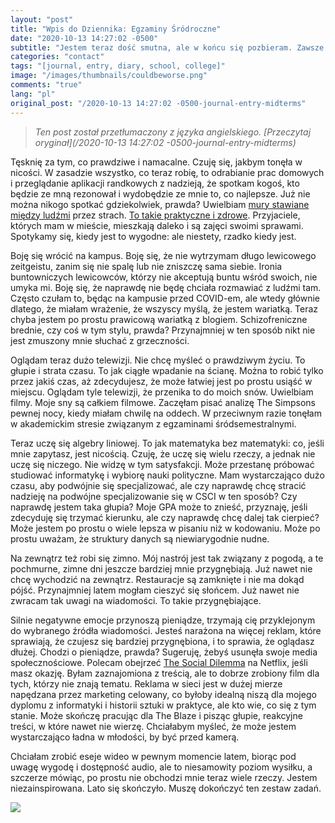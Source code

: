```yaml
---
layout: "post"
title: "Wpis do Dziennika: Egzaminy Śródroczne"
date: "2020-10-13 14:27:02 -0500"
subtitle: "Jestem teraz dość smutna, ale w końcu się pozbieram. Zawsze to robię... Nie mamy przecież innego wyboru, prawda?"
categories: "contact"
tags: "[journal, entry, diary, school, college]"
image: "/images/thumbnails/couldbeworse.png"
comments: "true"
lang: "pl"
original_post: "/2020-10-13 14:27:02 -0500-journal-entry-midterms"
---
```


> *Ten post został przetłumaczony z języka angielskiego. [Przeczytaj oryginał](/2020-10-13 14:27:02 -0500-journal-entry-midterms)*

<!-- more -->Tęsknię za tym, co prawdziwe i namacalne. Czuję się, jakbym tonęła w nicości. W zasadzie wszystko, co teraz robię, to odrabianie prac domowych i przeglądanie aplikacji randkowych z nadzieją, że spotkam kogoś, kto będzie ze mną rezonował i wydobędzie ze mnie to, co najlepsze. Już nie można nikogo spotkać gdziekolwiek, prawda? Uwielbiam <a href="https://knowyourmeme.com/memes/gamer-joker-gamers-rise-up-we-live-in-a-society" target="_blank">mury stawiane między ludźmi</a> przez strach. <a href="https://youtu.be/nvesu6oK4rU" target="_blank">To takie praktyczne i zdrowe</a>. Przyjaciele, których mam w mieście, mieszkają daleko i są zajęci swoimi sprawami. Spotykamy się, kiedy jest to wygodne: ale niestety, rzadko kiedy jest.

Boję się wrócić na kampus. Boję się, że nie wytrzymam długo lewicowego zeitgeistu, zanim się nie spalę lub nie zniszczę sama siebie. Ironia buntowniczych lewicowców, którzy nie akceptują buntu wśród swoich, nie umyka mi. Boję się, że naprawdę nie będę chciała rozmawiać z ludźmi tam. Często czułam to, będąc na kampusie przed COVID-em, ale wtedy głównie dlatego, że miałam wrażenie, że wszyscy myślą, że jestem wariatką. Teraz chyba jestem po prostu prawicową wariatką z blogiem. Schizofreniczne brednie, czy coś w tym stylu, prawda? Przynajmniej w ten sposób nikt nie jest zmuszony mnie słuchać z grzeczności.

Oglądam teraz dużo telewizji. Nie chcę myśleć o prawdziwym życiu. To głupie i strata czasu. To jak ciągłe wpadanie na ścianę. Można to robić tylko przez jakiś czas, aż zdecydujesz, że może łatwiej jest po prostu usiąść w miejscu. Oglądam tyle telewizji, że przenika to do moich snów. Uwielbiam filmy. Moje sny są całkiem filmowe. Zaczęłam pisać analizę The Simpsons pewnej nocy, kiedy miałam chwilę na oddech. W przeciwnym razie tonęłam w akademickim stresie związanym z egzaminami śródsemestralnymi.

Teraz uczę się algebry liniowej. To jak matematyka bez matematyki: co, jeśli mnie zapytasz, jest nicością. Czuję, że uczę się wielu rzeczy, a jednak nie uczę się niczego. Nie widzę w tym satysfakcji. Może przestanę próbować studiować informatykę i wybiorę nauki polityczne. Mam wystarczająco dużo czasu, aby podwójnie się specjalizować, ale czy naprawdę chcę stracić nadzieję na podwójne specjalizowanie się w CSCI w ten sposób? Czy naprawdę jestem taka głupia? Moje GPA może to znieść, przyznaję, jeśli zdecyduję się trzymać kierunku, ale czy naprawdę chcę dalej tak cierpieć? Może jestem po prostu o wiele lepsza w pisaniu niż w kodowaniu. Może po prostu uważam, że struktury danych są niewiarygodnie nudne.

Na zewnątrz też robi się zimno. Mój nastrój jest tak związany z pogodą, a te pochmurne, zimne dni jeszcze bardziej mnie przygnębiają. Już nawet nie chcę wychodzić na zewnątrz. Restauracje są zamknięte i nie ma dokąd pójść. Przynajmniej latem mogłam cieszyć się słońcem. Już nawet nie zwracam tak uwagi na wiadomości. To takie przygnębiające.

Silnie negatywne emocje przynoszą pieniądze, trzymają cię przyklejonym do wybranego źródła wiadomości. Jesteś narażona na więcej reklam, które sprawiają, że czujesz się bardziej przygnębiona, i to sprawia, że oglądasz dłużej. Chodzi o pieniądze, prawda? Sugeruję, żebyś usunęła swoje media społecznościowe. Polecam obejrzeć <a href="https://www.netflix.com/title/81254224" target="_blank">The Social Dilemma</a> na Netflix, jeśli masz okazję. Byłam zaznajomiona z treścią, ale to dobrze zrobiony film dla tych, którzy nie znają tematu. Reklama w sieci jest w dużej mierze napędzana przez marketing celowany, co byłoby idealną niszą dla mojego dyplomu z informatyki i historii sztuki w praktyce, ale kto wie, co się z tym stanie. Może skończę pracując dla The Blaze i pisząc głupie, reakcyjne treści, w które nawet nie wierzę. Chciałabym myśleć, że może jestem wystarczająco ładna w młodości, by być przed kamerą.

Chciałam zrobić eseje wideo w pewnym momencie latem, biorąc pod uwagę wygodę i dostępność audio, ale to niesamowity poziom wysiłku, a szczerze mówiąc, po prostu nie obchodzi mnie teraz wiele rzeczy. Jestem niezainspirowana. Lato się skończyło. Muszę dokończyć ten zestaw zadań.

<img src="/images/couldbeworse.png" style="margin: auto;">